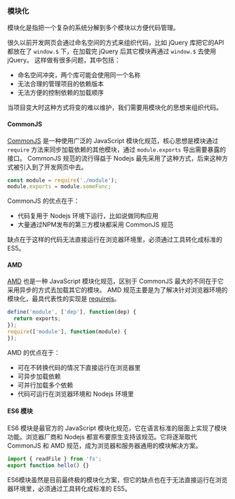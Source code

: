 ### 模块化
模块化是指把一个复杂的系统分解到多个模块以方便代码管理。

很久以前开发网页会通过命名空间的方式来组织代码，比如 jQuery 库把它的API都放在了 `window.$` 下，在加载完 jQuery 后其它模块再通过 `window.$` 去使用 jQuery。
这样做有很多问题，其中包括：
- 命名空间冲突，两个库可能会使用同一个名称
- 无法合理的管理项目的依赖版本
- 无法方便的控制依赖的加载顺序

当项目变大时这种方式将变的难以维护，我们需要用模块化的思想来组织代码。

#### CommonJS
[CommonJS](http://www.commonjs.org) 是一种使用广泛的 JavaScript 模块化规范，核心思想是模块通过 `require` 方法来同步加载依赖的其他模块，通过 `module.exports` 导出需要暴露的接口。
CommonJS 规范的流行得益于 Nodejs 最先采用了这种方式，后来这种方式被引入到了开发网页中去。
```js
const module = require('./module');
module.exports = module.someFunc;
```

CommonJS 的优点在于：
- 代码复用于 Nodejs 环境下运行，比如说做同构应用
- 大量通过NPM发布的第三方模块都采用 CommonJS 规范

缺点在于这样的代码无法直接运行在浏览器环境里，必须通过工具转化成标准的 ES5。

#### AMD
[AMD](https://en.wikipedia.org/wiki/Asynchronous_module_definition) 也是一种 JavaScript 模块化规范，区别于 CommonJS 最大的不同在于它采用异步的方式去加载其它的模块。
AMD 规范主要是为了解决针对浏览器环境的模块化，最具代表性的实现是 [requirejs](http://requirejs.org)。
```js
define('module', ['dep'], function(dep) {
  return exports;
});
require(['module'], function(module) {
});
```

AMD 的优点在于：
- 可在不转换代码的情况下直接运行在浏览器里
- 可异步加载依赖
- 可并行加载多个依赖
- 代码可运行在浏览器环境和 Nodejs 环境里

#### ES6 模块
ES6 模块是最官方的 JavaScript 模块化规范，它在语言标准的层面上实现了模块功能。浏览器厂商和 Nodejs 都宣布要原生支持该规范。它将逐渐取代 CommonJS 和 AMD 规范，成为浏览器和服务器通用的模块解决方案。
```js
import { readFile } from 'fs';
export function hello() {}
```
ES6模块虽然是目前最终极的模块化方案，但它的缺点也在于无法直接运行在浏览器环境里，必须通过工具转化成标准的 ES5。